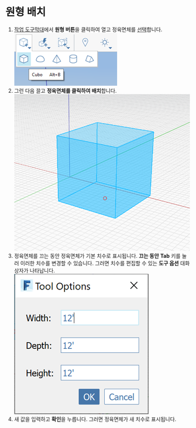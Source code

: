 # 원형 배치

1. [작업 도구막대](https://github.com/FormIt3D/autodesk-formit-360-windows-help/tree/c377e7b8a3b8e43e684321d0b7de867608d317a3/tool-library/tool-bars-extended.md)에서 **원형 버튼**을 클릭하여 열고 정육면체를 [선택](select-edge-face-or-object.md)합니다. ![](<../.gitbook/assets/primitive-cube (1).png>)
2. 그런 다음 끌고 **정육면체를 클릭하여 배치**합니다. ![](<../.gitbook/assets/image-2- (1).png>)
3. 정육면체를 끄는 동안 정육면체가 기본 치수로 표시됩니다. **끄는 동안** **Tab** 키를 눌러 이러한 치수를 변경할 수 있습니다. 그러면 치수를 편집할 수 있는 **도구 옵션** 대화상자가 나타납니다. ![](<../.gitbook/assets/image (1).png>)
4. 새 값을 입력하고 **확인**을 누릅니다. 그러면 정육면체가 새 치수로 표시됩니다.
